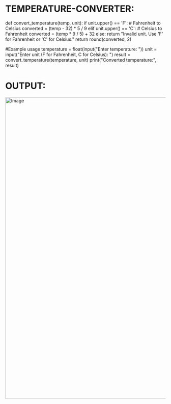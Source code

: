 # TEMPERATURE-CONVERTER:

def convert_temperature(temp, unit):
   if unit.upper() == 'F': # Fahrenheit to Celsius 
      converted = (temp - 32) * 5 / 9
   elif unit.upper() == 'C': # Celsius to Fahrenheit 
      converted = (temp * 9 / 5) + 32
   else:
      return "Invalid unit. Use 'F' for Fahrenheit or 'C' for Celsius."
   return round(converted, 2)

#Example usage
temperature = float(input("Enter temperature: "))
unit = input("Enter unit (F for Fahrenheit, C for Celsius): ")
result = convert_temperature(temperature, unit) 
print("Converted temperature:", result)

# OUTPUT:

<img width="1782" height="947" alt="Image" src="https://github.com/user-attachments/assets/7bab2e4a-a48a-4c8a-9caf-fa4f277a8fb0" />

